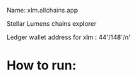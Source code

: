Name: xlm.allchains.app

Stellar Lumens chains explorer

Ledger wallet address for xlm : 44'/148'/n'

<h1>How to run:</h1>

